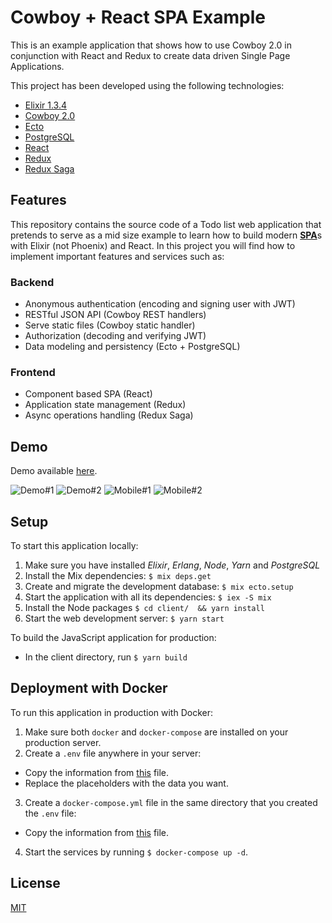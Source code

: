 # Cowboy + React SPA Example

This is an example application that shows how to use Cowboy 2.0 in conjunction with React and Redux to create data driven Single Page Applications.

This project has been developed using the following technologies:

* [Elixir 1.3.4](http://elixir-lang.org/)
* [Cowboy 2.0](https://ninenines.eu/)
* [Ecto](https://github.com/elixir-ecto/ecto)
* [PostgreSQL](https://www.postgresql.org/download/)
* [React](https://facebook.github.io/react/)
* [Redux](http://redux.js.org/)
* [Redux Saga](https://redux-saga.github.io/redux-saga/)

## Features

This repository contains the source code of a Todo list web application that pretends to serve as a mid size example to learn how to build modern [**SPA**](https://en.wikipedia.org/wiki/Single-page_application)s with Elixir (not Phoenix) and React. In this project you will find how to implement important features and services such as:

### Backend

* Anonymous authentication (encoding and signing user with JWT)
* RESTful JSON API (Cowboy REST handlers)
* Serve static files (Cowboy static handler)
* Authorization (decoding and verifying JWT)
* Data modeling and persistency (Ecto + PostgreSQL)

### Frontend

* Component based SPA (React)
* Application state management (Redux)
* Async operations handling (Redux Saga)

## Demo

Demo available [here](http://174.138.84.252/).

![Demo#1](http://i.imgur.com/T1shXTD.png)
![Demo#2](http://i.imgur.com/hw1gOQB.png)
![Mobile#1](http://i.imgur.com/ZGpkrsR.png)
![Mobile#2](http://i.imgur.com/mxBiIoP.png)

## Setup

To start this application locally:

1. Make sure you have installed _Elixir_, _Erlang_, _Node_, _Yarn_ and _PostgreSQL_
2. Install the Mix dependencies: `$ mix deps.get`
3. Create and migrate the development database: `$ mix ecto.setup`
4. Start the application with all its dependencies: `$ iex -S mix`
5. Install the Node packages `$ cd client/  && yarn install`
6. Start the web development server: `$ yarn start`

To build the JavaScript application for production:
* In the client directory, run `$ yarn build`

## Deployment with Docker

To run this application in production with Docker:

1. Make sure both `docker` and `docker-compose` are installed on your production server.
2. Create a `.env` file anywhere in your server:
  * Copy the information from [this](.env) file.
  * Replace the placeholders with the data you want.
3. Create a `docker-compose.yml` file in the same directory that you created the `.env` file:
  * Copy the information from [this](docker-compose.yml) file.
4. Start the services by running `$ docker-compose up -d`.

## License

[MIT](LICENSE)
